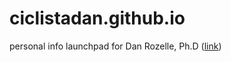 ciclistadan.github.io
=====================

personal info launchpad for Dan Rozelle, Ph.D (<a href='http://ciclistadan.github.io/'>link</a>)
